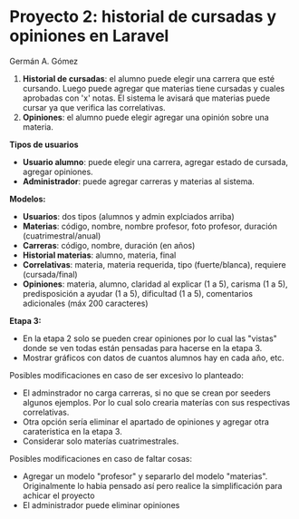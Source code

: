# Proyecto 2: historial de cursadas y opiniones en Laravel
Germán A. Gómez

<ol>
    <li>
        <b>Historial de cursadas</b>: el alumno puede elegir una carrera que esté cursando. Luego puede agregar que materias tiene cursadas y cuales aprobadas con 'x' notas. El sistema le avisará que materias puede cursar ya que verifica las correlativas.
    </li>
    <li>
        <b>Opiniones</b>: el alumno puede elegir agregar una opinión sobre una materia.
    </li>
</ol>


<b>Tipos de usuarios</b>
<ul>
    <li><b>Usuario alumno</b>: puede elegir una carrera, agregar estado de cursada, agregar opiniones.</li>
    <li><b>Administrador</b>: puede agregar carreras y materias al sistema.</li>
</ul>
    
<b>Modelos: </b>
<ul>
    <li><b>Usuarios</b>: dos tipos (alumnos y admin explciados arriba)</li>
    <li><b>Materias</b>: código, nombre, nombre profesor, foto profesor, duración (cuatrimestral/anual)</li>
    <li><b>Carreras</b>: código, nombre, duración (en años)</li>
    <li><b>Historial materias</b>: alumno, materia, final</li>
    <li><b>Correlativas</b>: materia, materia requerida, tipo (fuerte/blanca), requiere (cursada/final)</li> 
    <li><b>Opiniones</b>: materia, alumno, claridad al explicar (1 a 5), carisma (1 a 5), predisposición a ayudar (1 a 5), dificultad (1 a 5), comentarios adicionales (máx 200 caracteres)</li>
</ul>

<b>Etapa 3:</b>
<ul>
    <li>En la etapa 2 solo se pueden crear opiniones por lo cual las "vistas" donde se ven todas están pensadas para hacerse en la etapa 3.</li>
    <li>Mostrar gráficos con datos de cuantos alumnos hay en cada año, etc.</li>
</ul>

Posibles modificaciones en caso de ser excesivo lo planteado:
<ul>
    <li>El adminstrador no carga carreras, si no que se crean por seeders algunos ejemplos. Por lo cual solo crearia materías con sus respectivas correlativas.</li>
    <li>Otra opción sería eliminar el apartado de opiniones y agregar otra carateristica en la etapa 3.</li>
    <li>Considerar solo materías cuatrimestrales.</li>
</ul>

Posibles modificaciones en caso de faltar cosas:
<ul>
    <li>Agregar un modelo "profesor" y separarlo del modelo "materias". Originalmente lo habia pensado así pero realice la simplificación para achicar el proyecto</li>
    <li>El administrador puede eliminar opiniones</li>
</ul> 

